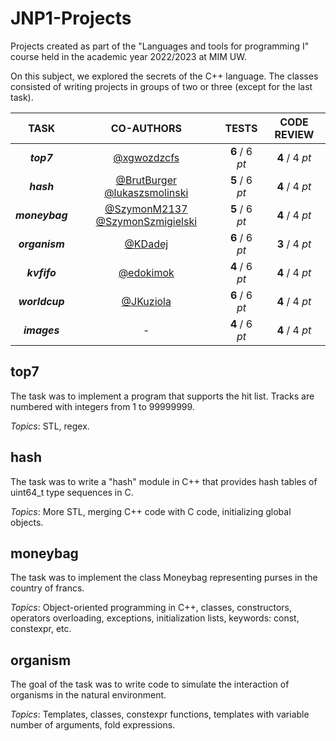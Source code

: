 # JNP1-Projects
Projects created as part of the "Languages and tools for programming I" course held in the academic year 2022/2023 at MIM UW.

On this subject, we explored the secrets of the C++ language. The classes consisted of writing projects in groups of two or three (except for the last task).

| TASK           | CO-AUTHORS                                   | TESTS          | CODE REVIEW    |
| :------------: | :------------------------------------------: | :------------: | :------------: |
| **_top7_**     | [@xgwozdzcfs](https://github.com/xgwozdzcfs) | **6** / 6 _pt_ | **4** / 4 _pt_ |
| **_hash_**     | [@BrutBurger](https://github.com/BrutBurger)   [@lukaszsmolinski](https://github.com/lukaszsmolinski)     | **5** / 6 _pt_ | **4** / 4 _pt_ |
| **_moneybag_** | [@SzymonM2137](https://github.com/SzymonM2137) [@SzymonSzmigielski](https://github.com/SzymonSzmigielski) | **5** / 6 _pt_ | **4** / 4 _pt_ |
| **_organism_** | [@KDadej](https://github.com/KDadej)         | **6** / 6 _pt_ | **3** / 4 _pt_ |
| **_kvfifo_**   | [@edokimok](https://github.com/edokimok)     | **4** / 6 _pt_ | **4** / 4 _pt_ |
| **_worldcup_** | [@JKuziola](https://github.com/JKuziola)     | **6** / 6 _pt_ | **4** / 4 _pt_ |
| **_images_**   | -                                            | **4** / 6 _pt_ | **4** / 4 _pt_ |

## top7
The task was to implement a program that supports the hit list. Tracks are 
numbered with integers from 1 to 99999999.

_Topics_: STL, regex.

## hash

The task was to write a "hash" module in C++ that provides hash tables of 
uint64_t type sequences in C.

_Topics_: More STL, merging C++ code with C code, initializing global objects.

## moneybag

The task was to implement the class Moneybag representing purses in the country 
of francs.

_Topics_: Object-oriented programming in C++, classes, constructors, operators 
overloading, exceptions, initialization lists, keywords: const, constexpr, etc.

## organism

The goal of the task was to write code to simulate the interaction of organisms 
in the natural environment.

_Topics_: Templates, classes, constexpr functions, templates with variable 
number of arguments, fold expressions.
